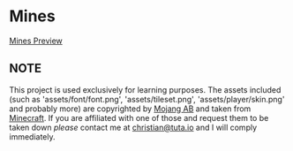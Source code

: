 # Mines

[Mines Preview](https://ptpb.pw/D008.png)

NOTE
----
This project is used exclusively for learning purposes.
The assets included (such as 'assets/font/font.png', 'assets/tileset.png', 'assets/player/skin.png' and probably more) are
copyrighted by [Mojang AB](https://mojang.com) and taken from [Minecraft](https://minecraft.net).
If you are affiliated with one of those and request them to be taken down _please_ contact me at christian@tuta.io
and I will comply immediately.
